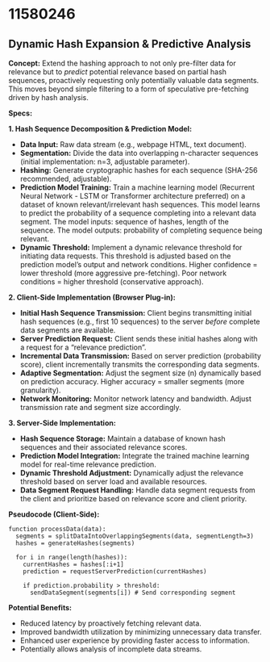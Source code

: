 # 11580246

## Dynamic Hash Expansion & Predictive Analysis

**Concept:** Extend the hashing approach to not only pre-filter data for relevance but to *predict* potential relevance based on partial hash sequences, proactively requesting only potentially valuable data segments. This moves beyond simple filtering to a form of speculative pre-fetching driven by hash analysis.

**Specs:**

**1. Hash Sequence Decomposition & Prediction Model:**

*   **Data Input:** Raw data stream (e.g., webpage HTML, text document).
*   **Segmentation:** Divide the data into overlapping n-character sequences (initial implementation: n=3, adjustable parameter).
*   **Hashing:** Generate cryptographic hashes for each sequence (SHA-256 recommended, adjustable).
*   **Prediction Model Training:** Train a machine learning model (Recurrent Neural Network - LSTM or Transformer architecture preferred) on a dataset of known relevant/irrelevant hash sequences.  This model learns to predict the probability of a sequence completing into a relevant data segment.  The model inputs: sequence of hashes, length of the sequence. The model outputs: probability of completing sequence being relevant.
*   **Dynamic Threshold:** Implement a dynamic relevance threshold for initiating data requests. This threshold is adjusted based on the prediction model’s output and network conditions. Higher confidence = lower threshold (more aggressive pre-fetching).  Poor network conditions = higher threshold (conservative approach).

**2. Client-Side Implementation (Browser Plug-in):**

*   **Initial Hash Sequence Transmission:**  Client begins transmitting initial hash sequences (e.g., first 10 sequences) to the server *before* complete data segments are available.
*   **Server Prediction Request:** Client sends these initial hashes along with a request for a “relevance prediction”.
*   **Incremental Data Transmission:** Based on server prediction (probability score), client incrementally transmits the corresponding data segments.
*   **Adaptive Segmentation:** Adjust the segment size (n) dynamically based on prediction accuracy.  Higher accuracy = smaller segments (more granularity).
*   **Network Monitoring:** Monitor network latency and bandwidth.  Adjust transmission rate and segment size accordingly.

**3. Server-Side Implementation:**

*   **Hash Sequence Storage:** Maintain a database of known hash sequences and their associated relevance scores.
*   **Prediction Model Integration:**  Integrate the trained machine learning model for real-time relevance prediction.
*   **Dynamic Threshold Adjustment:** Dynamically adjust the relevance threshold based on server load and available resources.
*   **Data Segment Request Handling:**  Handle data segment requests from the client and prioritize based on relevance score and client priority.

**Pseudocode (Client-Side):**

```
function processData(data):
  segments = splitDataIntoOverlappingSegments(data, segmentLength=3)
  hashes = generateHashes(segments)
  
  for i in range(length(hashes)):
    currentHashes = hashes[:i+1]
    prediction = requestServerPrediction(currentHashes)
    
    if prediction.probability > threshold:
      sendDataSegment(segments[i]) # Send corresponding segment
```

**Potential Benefits:**

*   Reduced latency by proactively fetching relevant data.
*   Improved bandwidth utilization by minimizing unnecessary data transfer.
*   Enhanced user experience by providing faster access to information.
*   Potentially allows analysis of incomplete data streams.
